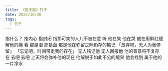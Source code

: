 ```yaml
---
title: 《提无题》竹子
date: 2023/10/30
tags:
  - 竹子
---
```


指什么？
指内心
指封闭
指那可笑的人儿不被在意
听
他在笑
他在哭
他在用鲜红缓解他的痛
看
那是泪
那是血
那是他在弥留之际仍存的惦记
「放弃吧，无人为我停留」
「忘记吧，时间带走我的存在」
无人铭记他
无人回报他
他的善意将不复存在
去吧
去吧
上天将会弥补他的现在
他解脱于如此不公的境界
他会找到
属于他的一片净水
